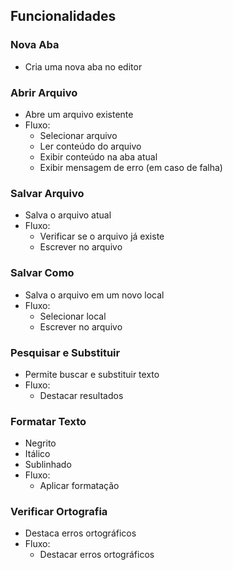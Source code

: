 ## Funcionalidades

### Nova Aba
- Cria uma nova aba no editor

### Abrir Arquivo
- Abre um arquivo existente
- Fluxo:
  - Selecionar arquivo
  - Ler conteúdo do arquivo
  - Exibir conteúdo na aba atual
  - Exibir mensagem de erro (em caso de falha)

### Salvar Arquivo
- Salva o arquivo atual
- Fluxo:
  - Verificar se o arquivo já existe
  - Escrever no arquivo

### Salvar Como
- Salva o arquivo em um novo local
- Fluxo:
  - Selecionar local
  - Escrever no arquivo

### Pesquisar e Substituir
- Permite buscar e substituir texto
- Fluxo:
  - Destacar resultados

### Formatar Texto
  - Negrito
  - Itálico
  - Sublinhado
- Fluxo:
  - Aplicar formatação

### Verificar Ortografia
- Destaca erros ortográficos
- Fluxo:
  - Destacar erros ortográficos

